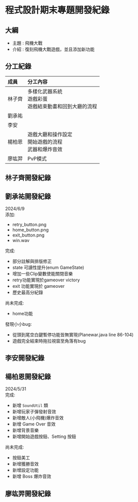 # 程式設計期末專題開發紀錄

## 大綱
- 主題 : 飛機大戰
- 介紹 : 復刻飛機大戰遊戲，並且添加新功能

## 分工紀錄
|成員|分工內容|
|:--|:--|
|林子齊|多樣化武器系統<br>遊戲彩蛋<br>遊戲結束動畫和回到大廳的流程|
|劉承祐||
|李安||
|楊柏恩|遊戲大廳和操作設定<br>開始遊戲的流程<br>武器和爆炸音效|
|廖竑羿|PvP模式|

## 林子齊開發紀錄

## 劉承祐開發紀錄
2024/6/9<br>
添加:
- retry_button.png
- home_button.png
- exit_button.png
- win.wav

完成:
- 部分註解與排版修正
- state 可讀性提升(enum GameState)
- 增加一些Clip變數使能關閉音樂
- retry功能實現於gameover victory
- exit 功能實現於 gameover
- 歷史最高分紀錄

尚未完成:
- home功能

發現小小bug:
- 從頭到尾空白鍵暫停功能皆無實現(Planewar.java line 86-104)
- 遊戲完全結束時拖拉視窗至角落有bug

## 李安開發紀錄

## 楊柏恩開發紀錄
2024/5/31<br>
完成:
- 新增 `SoundUtil` 類
- 新增玩家子彈發射音效
- 新增敵人(小飛機)爆炸音效
- 新增 Game Over 音效
- 新增背景音樂
- 新增開始遊戲按鈕、Setting 按鈕

尚未完成:
- 按鈕美工
- 新增獲勝音效
- 新增設定功能
- 新增 Boss 爆炸音效

## 廖竑羿開發紀錄
